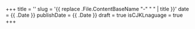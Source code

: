 +++
title = ''
slug = '{{ replace .File.ContentBaseName "-" " " | title }}'
date = {{ .Date }}
publishDate = {{ .Date }}
draft = true
isCJKLnaguage = true
+++
